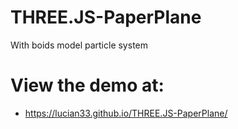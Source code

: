 # THREE.JS-PaperPlane
With boids model particle system 

# View the demo at:
- https://lucian33.github.io/THREE.JS-PaperPlane/

<img src=""/>
